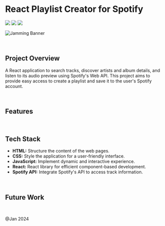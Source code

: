 # React Playlist Creator for Spotify

<img src="https://img.shields.io/badge/React-20232A?style=for-the-badge&logo=react&logoColor=61DAFB"/>  <img src="https://img.shields.io/badge/Codecademy-FFF0E5?style=for-the-badge&logo=codecademy&logoColor=303347"/> <img src="https://img.shields.io/badge/Spotify-1ED760?&style=for-the-badge&logo=spotify&logoColor=white" />

![Jamming Banner](https://i.postimg.cc/mkYDP2dy/jamming-cover.png)

<br>

## Project Overview

A React application to search tracks, discover artists and album details, and listen to its audio preview using Spotify's Web API. This project aims to provide easy access to create a playlist and save it to the user's Spotify account.

<br>

## Features

<br>

## Tech Stack

- **HTML:** Structure the content of the web pages.
- **CSS:** Style the application for a user-friendly interface.
- **JavaScript:** Implement dynamic and interactive experience.
- **React:** React library for efficient component-based development.
- **Spotify API:** Integrate Spotify's API to access track information.

<br>

## Future Work

<br>

@Jan 2024
